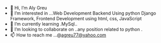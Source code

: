 - 👋 Hi, I’m Aly Greu
- 👀 I’m interested in ...Web Development Backend Using python Django Framework, Frontend Development using html, css, JavaScript 
- 🌱 I’m currently learning .MySql..
- 💞️ I’m looking to collaborate on ..any position related to python .
- 📫 How to reach me ...@agreu77@yahoo.com

<!---
Aligreu/Aligreu is a ✨ special ✨ repository because its `README.md` (this file) appears on your GitHub profile.
You can click the Preview link to take a look at your changes.
--->
